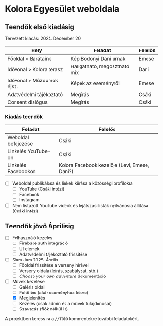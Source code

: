 # Kolora Egyesület weboldala

## Teendők első kiadásig

Tervezett kiadás: 2024. December 20.

| Hely                      | Feladat                      | Felelős |
| ------------------------- | ---------------------------- | ------- |
| Főoldal > Barátaink       | Kép Bodonyi Dani úrnak       | Emese   |
| Idővonal > Kolora terasz  | Hallgatható, megosztható mix | Dani    |
| Idővonal > Múzeumok éjsz. | Képek az eseményről          | Emese   |
| Adatvédelmi tájékoztató   | Megírás                      | Csáki   |
| Consent dialógus          | Megírás                      | Csáki   |

### Kiadás teendők

| Feladat             | Felelős                  |
| ------------------- | ------------------------ |
| Weboldal befejezése | Csáki                    |
| Linkelés YouTube-on | Csáki                    |
| Linkelés Facebookon | Kolora Facebook kezelője (Levi, Emese, Dani?) |

- [ ] Weboldal publikálása és linkek kiírása a közösségi profilokra
  - [ ] YouTube (Csáki intézi)
  - [ ] Facebook
  - [ ] Instagram
- [ ] Nem listázott YouTube videók és lejátszasi listák nyilvánosra állítása (Csáki intézi)

## Teendők jövő Áprilisig

- [ ] Felhasználó kezelés
  - [ ] Firebase auth integráció
  - [ ] UI elemek
  - [ ] Adatvédelmi tájékoztató frissítése
- [ ] Slam Jam 2025. Április
  - [ ] Főoldal frissítése a verseny hírével
  - [ ] Verseny oldala (leírás, szabályzat, stb.)
  - [ ] *Choose your own adventure* dokumentáció
- [ ] Művek kezelése
  - [ ] Galéria oldal
  - [ ] Feltöltés (akár eseményhez kötve)
  - [x] Megjelenítés
  - [ ] Kezelés (csak admin és a művek tulajdonosai)
  - [ ] Szavazás (fiók nélkül is)

A projektben keress rá a `//TODO` kommentekre további feladatokért.
